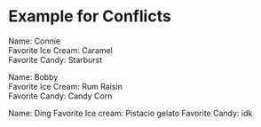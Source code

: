 # Example for Conflicts

Name: Connie  
Favorite Ice Cream: Caramel  
Favorite Candy: Starburst

Name: Bobby  
Favorite Ice Cream: Rum Raisin  
Favorite Candy: Candy Corn 

Name: Ding
Favorite Ice cream: Pistacio gelato
Favorite Candy: idk